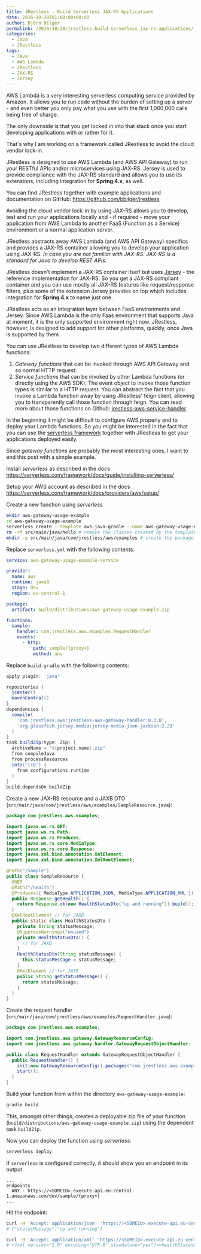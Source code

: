 ```yaml
---
title: JRestless - Build Serverless JAX-RS Applications
date: 2016-10-20T01:00:00+00:00
author: Björn Bilger
permalink: /2016/10/20/jrestless-build-serverless-jax-rs-applications/
categories:
  - Java
  - JRestless
tags:
  - Java
  - AWS Lambda
  - JRestless
  - JAX-RS
  - Jersey
---
```


AWS Lambda is a very interesting serverless computing service provided by Amazon. It allows you to run code without the burden of setting up a server - and even better you only pay what you use with the first 1,000,000 calls being free of charge.

The only downside is that you get locked in into that stack once you start developing applications with or rather for it.

That's why I am working on a framework called JRestless to avoid the cloud vendor lock-in.

JRestless is designed to use AWS Lambda (and AWS API Gateway) to run your RESTful APIs and/or microservices using JAX-RS. Jersey is used to provide compliance with the JAX-RS standard and allows you to use its extensions, including integration for **Spring 4.x**, as well.

You can find JRestless together with example applications and documentation on GitHub: https://github.com/bbilger/jrestless

<!--more-->

Avoiding the cloud vendor lock-in by using JAX-RS allows you to develop, test and run your applications locally and - if required - move your application from AWS Lambda to another FaaS (Function as a Service) environment or a normal application server.

JRestless abstracts away AWS Lambda (and AWS API Gateway) specifics and provides a JAX-RS container allowing you to develop your application using JAX-RS. _In case you are not familiar with JAX-RS: JAX-RS is a standard for Java to develop REST APIs._

JRestless doesn't implement a JAX-RS container itself but uses [Jersey](https://jersey.java.net/) - the reference implementation for JAX-RS. So you get a JAX-RS compliant container and you can use mostly all JAX-RS features like request/response filters, plus some of the extension Jersey provides on top which includes integration for **Spring 4.x** to name just one.

JRestless acts as an integration layer between FaaS environments and Jersey. Since AWS Lambda is the only Faas environment that supports Java at moment, it is the only supported environment right now. JRestless, however, is designed to add support for other platforms, quickly, once Java is supported by them.

You can use JRestless to develop two different types of AWS Lambda functions:
1. _Gateway functions_ that can be invoked through AWS API Gateway and so normal HTTP request.
2. _Service functions_ that can be invoked by other Lambda functions (or directly using the AWS SDK). The event object to invoke those function types is similar to a HTTP request. You can abstract the fact that you invoke a Lambda function away by using JRestless' feign client, allowing you to transparently call those function through feign. You can read more about those functions on Github: [jrestless-aws-service-handler](https://github.com/bbilger/jrestless/tree/master/aws/service/jrestless-aws-service-handler)

In the beginning it might be difficult to configure AWS properly and to deploy your Lambda functions. So you might be interested in the fact that you can use the [serverless framework](https://github.com/serverless/serverless) together with JRestless to get your applications deployed easily.

Since _gateway functions_ are probably the most interesting ones, I want to end this post with a simple example.

Install _serverless_ as described in the docs https://serverless.com/framework/docs/guide/installing-serverless/

Setup your AWS account as described in the docs https://serverless.com/framework/docs/providers/aws/setup/

Create a new function using _serverless_

```bash
mkdir aws-gateway-usage-example
cd aws-gateway-usage-example
serverless create --template aws-java-gradle --name aws-gateway-usage-example
rm -rf src/main/java/hello # remove the classes created by the template
mkdir -p src/main/java/com/jrestless/aws/examples # create the package structure
```
Replace `serverless.yml` with the following contents:

```yml
service: aws-gateway-usage-example-service

provider:
  name: aws
  runtime: java8
  stage: dev
  region: eu-central-1

package:
  artifact: build/distributions/aws-gateway-usage-example.zip

functions:
  sample:
    handler: com.jrestless.aws.examples.RequestHandler
    events:
      - http:
          path: sample/{proxy+}
          method: any

```

Replace `build.gradle` with the following contents:

```gradle
apply plugin: 'java'

repositories {
  jcenter()
  mavenCentral()
}
dependencies {
  compile(
    'com.jrestless.aws:jrestless-aws-gateway-handler:0.3.0',
    'org.glassfish.jersey.media:jersey-media-json-jackson:2.23'
  )
}
task buildZip(type: Zip) {
  archiveName = "${project.name}.zip"
  from compileJava
  from processResources
  into('lib') {
    from configurations.runtime
  }
}
build.dependsOn buildZip

```

Create a new JAX-RS resource and a JAXB DTO (`src/main/java/com/jrestless/aws/examples/SampleResource.java`):

```java
package com.jrestless.aws.examples;

import javax.ws.rs.GET;
import javax.ws.rs.Path;
import javax.ws.rs.Produces;
import javax.ws.rs.core.MediaType;
import javax.ws.rs.core.Response;
import javax.xml.bind.annotation.XmlElement;
import javax.xml.bind.annotation.XmlRootElement;

@Path("/sample")
public class SampleResource {
  @GET
  @Path("/health")
  @Produces({ MediaType.APPLICATION_JSON, MediaType.APPLICATION_XML })
  public Response getHealth() {
    return Response.ok(new HealthStatusDto("up and running")).build();
  }
  @XmlRootElement // for JAXB
  public static class HealthStatusDto {
    private String statusMessage;
    @SuppressWarnings("unused")
    private HealthStatusDto() {
      // for JAXB
    }
    HealthStatusDto(String statusMessage) {
      this.statusMessage = statusMessage;
    }
    @XmlElement // for JAXB
    public String getStatusMessage() {
      return statusMessage;
    }
  }
}
```

Create the request handler (`src/main/java/com/jrestless/aws/examples/RequestHandler.java`):
```java
package com.jrestless.aws.examples;

import com.jrestless.aws.gateway.GatewayResourceConfig;
import com.jrestless.aws.gateway.handler.GatewayRequestObjectHandler;

public class RequestHandler extends GatewayRequestObjectHandler {
  public RequestHandler() {
    init(new GatewayResourceConfig().packages("com.jrestless.aws.examples"));
    start();
  }
}
```

Build your function from within the directory `aws-gateway-usage-example`:
```bash
gradle build
```
This, amongst other things, creates a deployable zip file of your function (`build/distributions/aws-gateway-usage-example.zip`) using the dependent task `buildZip`.

Now you can deploy the function using _serverless_:

```bash
serverless deploy
```

If `serverless` is configured correctly, it should show you an endpoint in its output.
```
...
endpoints
  ANY - https://<SOMEID>.execute-api.eu-central-1.amazonaws.com/dev/sample/{proxy+}
...
```

Hit the endpoint:

```sh
curl -H 'Accept: application/json' 'https://<SOMEID>.execute-api.eu-central-1.amazonaws.com/dev/sample/health'
# {"statusMessage":"up and running"}
```

```sh
curl -H 'Accept: application/xml' 'https://<SOMEID>.execute-api.eu-central-1.amazonaws.com/dev/sample/health'
# <?xml version="1.0" encoding="UTF-8" standalone="yes"?><healthStatusDto><statusMessage>up and running</statusMessage></healthStatusDto>
```
